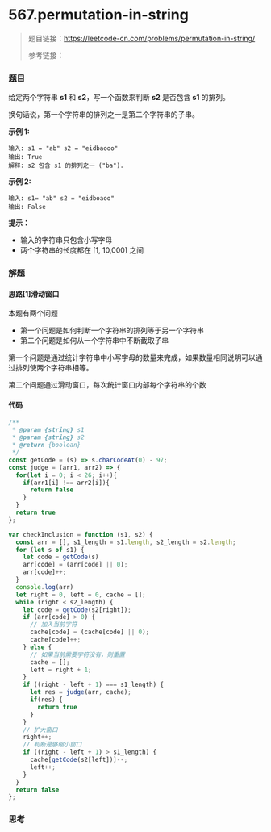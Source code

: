 # 567.permutation-in-string

> 题目链接：https://leetcode-cn.com/problems/permutation-in-string/
>
> 参考链接：

### 题目

给定两个字符串 **s1** 和 **s2**，写一个函数来判断 **s2** 是否包含 **s1** 的排列。

换句话说，第一个字符串的排列之一是第二个字符串的子串。

**示例 1:**

```
输入: s1 = "ab" s2 = "eidbaooo"
输出: True
解释: s2 包含 s1 的排列之一 ("ba").
```

**示例 2:**

```
输入: s1= "ab" s2 = "eidboaoo"
输出: False
```

**提示：**

- 输入的字符串只包含小写字母
- 两个字符串的长度都在 [1, 10,000] 之间



### 解题

#### 思路[1]滑动窗口

本题有两个问题

* 第一个问题是如何判断一个字符串的排列等于另一个字符串
* 第二个问题是如何从一个字符串中不断截取子串

第一个问题是通过统计字符串中小写字母的数量来完成，如果数量相同说明可以通过排列使两个字符串相等。

第二个问题通过滑动窗口，每次统计窗口内部每个字符串的个数

#### 代码

```javascript
/**
 * @param {string} s1
 * @param {string} s2
 * @return {boolean}
 */
const getCode = (s) => s.charCodeAt(0) - 97;
const judge = (arr1, arr2) => {
  for(let i = 0; i < 26; i++){
    if(arr1[i] !== arr2[i]){
      return false
    }
  }
  return true
};

var checkInclusion = function (s1, s2) {
  const arr = [], s1_length = s1.length, s2_length = s2.length;
  for (let s of s1) {
    let code = getCode(s)
    arr[code] = (arr[code] || 0);
    arr[code]++;
  }
  console.log(arr)
  let right = 0, left = 0, cache = [];
  while (right < s2_length) {
    let code = getCode(s2[right]);
    if (arr[code] > 0) {
      // 加入当前字符
      cache[code] = (cache[code] || 0);
      cache[code]++;
    } else {
      // 如果当前需要字符没有，则重置
      cache = [];
      left = right + 1;
    }
    if ((right - left + 1) === s1_length) {
      let res = judge(arr, cache);
      if(res) {
        return true
      }
    }
    // 扩大窗口
    right++;
    // 判断是够缩小窗口
    if ((right - left + 1) > s1_length) {
      cache[getCode(s2[left])]--;
      left++;
    }
  }
  return false
};
```



### 思考